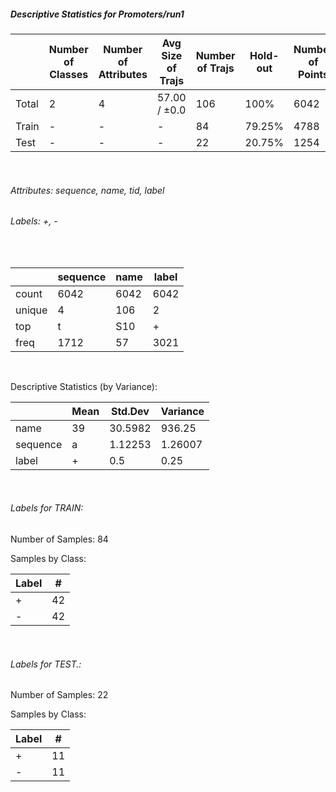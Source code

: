 ##### Descriptive Statistics for Promoters/run1 
  
  
 |       |   Number of Classes |   Number of Attributes |   Avg Size of Trajs |   Number of Trajs | Hold-out   |   Number of Points |   Longest Size |   Shortest Size |
|-------|---------------------|------------------------|---------------------|-------------------|------------|--------------------|----------------|-----------------|
| Total | 2                   | 4                      | 57.00 / ±0.0        | 106               | 100%       |               6042 |             57 |              57 |
| Train | -                   | -                      | -                   | 84                | 79.25%     |               4788 |             57 |              57 |
| Test  | -                   | -                      | -                   | 22                | 20.75%     |               1254 |             57 |              57 | 
  
 &nbsp; 
  
 ###### Attributes: sequence, name, tid, label 
  
  
 ###### Labels: +, - 
  
 &nbsp; 
  
 |        | sequence   | name   | label   |
|--------|------------|--------|---------|
| count  | 6042       | 6042   | 6042    |
| unique | 4          | 106    | 2       |
| top    | t          | S10    | +       |
| freq   | 1712       | 57     | 3021    | 
  
 &nbsp; 
  
 Descriptive Statistics (by Variance):  
  
  
 |          | Mean   |   Std.Dev |   Variance |
|----------|--------|-----------|------------|
| name     | 39     |  30.5982  |  936.25    |
| sequence | a      |   1.12253 |    1.26007 |
| label    | +      |   0.5     |    0.25    | 
  
 &nbsp; 
  
 ###### Labels for TRAIN: 
  
  
 Number of Samples: 84
Samples by Class:
| Label   |   # |
|---------|-----|
| +       |  42 |
| -       |  42 | 
  
 &nbsp; 
  
 ###### Labels for TEST.: 
  
  
 Number of Samples: 22
Samples by Class:
| Label   |   # |
|---------|-----|
| +       |  11 |
| -       |  11 | 
  
 &nbsp; 
  
 